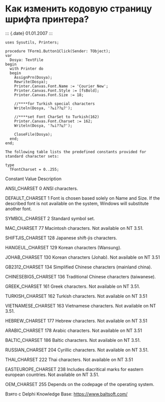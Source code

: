 Как изменить кодовую страницу шрифта принтера?
==============================================

::: {.date}
01.01.2007
:::

    uses Sysutils, Printers;
     
    procedure TForm1.Button1Click(Sender: TObject);
    var
      Dosya: TextFile
    begin
      with Printer do
      begin
        AssignPrn(Dosya);
        Rewrite(Dosya);
        Printer.Canvas.Font.Name := 'Courier New';
        Printer.Canvas.Font.Style := [fsBold];
        Printer.Canvas.Font.Size := 18;
     
        //****for Turkish special characters
        Writeln(Dosya, '?ьi??ц?');
     
        //****set Font CharSet to Turkish(162)
        Printer.Canvas.Font.Charset := 162;
        Writeln(Dosya, '?ьi??ц?');
     
        CloseFile(Dosya);
      end;
    end;
     
    The following table lists the predefined constants provided for standard character sets: 
     
    type
      TFontCharset = 0..255;
     

Constant Value Description

ANSI\_CHARSET 0 ANSI characters.

DEFAULT\_CHARSET 1 Font is chosen based solely on Name and Size. If the
described font is not available on the system, Windows will substitute
another font.

SYMBOL\_CHARSET 2 Standard symbol set.

MAC\_CHARSET 77 Macintosh characters. Not available on NT 3.51.

SHIFTJIS\_CHARSET 128 Japanese shift-jis characters.

HANGEUL\_CHARSET 129 Korean characters (Wansung).

JOHAB\_CHARSET 130 Korean characters (Johab). Not available on NT 3.51

GB2312\_CHARSET 134 Simplified Chinese characters (mainland china).

CHINESEBIG5\_CHARSET 136 Traditional Chinese characters (taiwanese).

GREEK\_CHARSET 161 Greek characters. Not available on NT 3.51.

TURKISH\_CHARSET 162 Turkish characters. Not available on NT 3.51

VIETNAMESE\_CHARSET 163 Vietnamese characters. Not available on NT 3.51.

HEBREW\_CHARSET 177 Hebrew characters. Not available on NT 3.51

ARABIC\_CHARSET 178 Arabic characters. Not available on NT 3.51

BALTIC\_CHARSET 186 Baltic characters. Not available on NT 3.51.

RUSSIAN\_CHARSET 204 Cyrillic characters. Not available on NT 3.51.

THAI\_CHARSET 222 Thai characters. Not available on NT 3.51

EASTEUROPE\_CHARSET 238 Includes diacritical marks for eastern european
countries. Not available on NT 3.51.

OEM\_CHARSET 255 Depends on the codepage of the operating system.

Взято с Delphi Knowledge Base: <https://www.baltsoft.com/>
